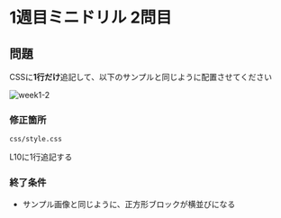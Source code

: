 # 1週目ミニドリル 2問目

## 問題

CSSに**1行だけ**追記して、以下のサンプルと同じように配置させてください

![week1-2](https://user-images.githubusercontent.com/47471778/169683044-658a0799-2d23-4f01-a090-c3e9ee44ea41.png)

### 修正箇所

`css/style.css`

L10に1行追記する

### 終了条件
- サンプル画像と同じように、正方形ブロックが横並びになる
